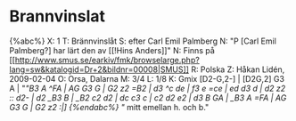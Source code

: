 # Brannvinslat

{%abc%}
X: 1
T: Brännvinslåt
S: efter Carl Emil Palmberg
N: "P [Carl Emil Palmberg?] har lärt den av [[!Hins Anders]]"
N: Finns på [[http://www.smus.se/earkiv/fmk/browselarge.php?lang=sw&katalogid=Dr+2&bildnr=00008|SMUS]]
R: Polska
Z: Håkan Lidén, 2009-02-04
O: Orsa, Dalarna
M: 3/4
L: 1/8
K: Gmix
[D2-G,2-] | [D2G,2] G3 A | "*"B3 A ^FA | AG G3 G | G2 z2 =B2 | d3 ^c de |
f3 e =ce | ed d3 d | d2 z2 :: d2- | d2 _B3 B | _B2 c2 d2 | 
dc c3 c | c2 d2 e2 | d3 B GA | _B3 A =FA | AG G3 G | G2 z2 :|]
{%endabc%}
"* mitt emellan h. och b."
